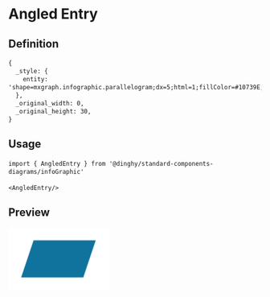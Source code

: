 # Angled Entry

## Definition

```
{
  _style: { 
    entity: 'shape=mxgraph.infographic.parallelogram;dx=5;html=1;fillColor=#10739E;strokeColor=none;shadow=0;fontSize=17;fontColor=#FFFFFF;align=center;fontStyle=1;whiteSpace=wrap;',
  },
  _original_width: 0,
  _original_height: 30,
}
```

## Usage

```
import { AngledEntry } from '@dinghy/standard-components-diagrams/infoGraphic'

<AngledEntry/>
```

## Preview

<img src="./angled-entry.png" width="200"/>

